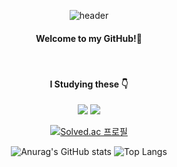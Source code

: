 <div align="center"> 
  
![header](https://capsule-render.vercel.app/api?type=Waving&text=mkway999&fontColor=08298A&fontSize=40) 
<br/>

#### Welcome to my GitHub!:wave:
<br/>

#### I Studying these :point_down:
<img src="https://img.shields.io/badge/JAVA-007396?style=for-the-badge&logo=java&logoColor=white">
<img src="https://img.shields.io/badge/Oracle-F80000?style=for-the-badge&logo=Oracle&logoColor=white">

[![Solved.ac
프로필](http://mazassumnida.wtf/api/v2/generate_badge?boj=909160)](https://solved.ac/909160)

![Anurag's GitHub stats](https://github-readme-stats.vercel.app/api?username=mkway999&show_icons=true&theme=transparent)
![Top Langs](https://github-readme-stats.vercel.app/api/top-langs/?username=mkway999&layout=compact&theme=merko)

</div>





<!--
**mkway999/mkway999** is a ✨ _special_ ✨ repository because its `README.md` (this file) appears on your GitHub profile.

Here are some ideas to get you started:

- 🔭 I’m currently working on ...
- 🌱 I’m currently learning ...
- 👯 I’m looking to collaborate on ...
- 🤔 I’m looking for help with ...
- 💬 Ask me about ...
- 📫 How to reach me: ...
- 😄 Pronouns: ...
- ⚡ Fun fact: ...
-->

